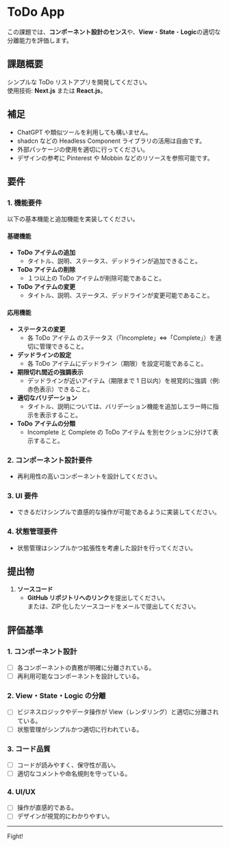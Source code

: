 # ToDo App

この課題では、**コンポーネント設計のセンス**や、**View**・**State**・**Logic**の適切な分離能力を評価します。

## 課題概要

シンプルな ToDo リストアプリを開発してください。  
使用技術: **Next.js** または **React.js**。

## 補足

- ChatGPT や類似ツールを利用しても構いません。
- shadcn などの Headless Component ライブラリの活用は自由です。
- 外部パッケージの使用を適切に行ってください。
- デザインの参考に Pinterest や Mobbin などのリソースを参照可能です。

## 要件

### 1. 機能要件

以下の基本機能と追加機能を実装してください。

#### 基礎機能

- **ToDo アイテムの追加**
  - タイトル、説明、ステータス、デッドラインが追加できること。
- **ToDo アイテムの削除**
  - １つ以上の ToDo アイテムが削除可能であること。
- **ToDo アイテムの変更**
  - タイトル、説明、ステータス、デッドラインが変更可能であること。

#### 応用機能

- **ステータスの変更**
  - 各 ToDo アイテム のステータス（「Incomplete」⇔「Complete」）を適切に管理できること。
- **デッドラインの設定**
  - 各 ToDo アイテムにデッドライン（期限）を設定可能であること。
- **期限切れ間近の強調表示**
  - デッドラインが近いアイテム（期限まで 1 日以内）を視覚的に強調（例: 赤色表示）できること。
- **適切なバリデーション**
  - タイトル、説明については、バリデーション機能を追加しエラー時に指示を表示すること。
- **ToDo アイテムの分類**
  - Incomplete と Complete の ToDo アイテム を別セクションに分けて表示すること。

### 2. コンポーネント設計要件

- 再利用性の高いコンポーネントを設計してください。

### 3. UI 要件

- できるだけシンプルで直感的な操作が可能であるように実装してください。

### 4. 状態管理要件

- 状態管理はシンプルかつ拡張性を考慮した設計を行ってください。

## 提出物

1. **ソースコード**
   - **GitHub リポジトリへのリンク**を提出してください。  
     または、ZIP 化したソースコードをメールで提出してください。

## 評価基準

### 1. コンポーネント設計

- [ ] 各コンポーネントの責務が明確に分離されている。
- [ ] 再利用可能なコンポーネントを設計している。

### 2. View・State・Logic の分離

- [ ] ビジネスロジックやデータ操作が View（レンダリング）と適切に分離されている。
- [ ] 状態管理がシンプルかつ適切に行われている。

### 3. コード品質

- [ ] コードが読みやすく、保守性が高い。
- [ ] 適切なコメントや命名規則を守っている。

### 4. UI/UX

- [ ] 操作が直感的である。
- [ ] デザインが視覚的にわかりやすい。

---

Fight!
